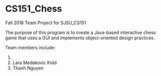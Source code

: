 # CS151_Chess
Fall 2018
Team Project for SJSU_CS151

The purpose of this program is to create a Java-based interactive chess game that uses a GUI and implements object-oriented design practices.

Team members include:

1. 
2. Lara Medakovic Kidd
3. Thanh Nguyen
